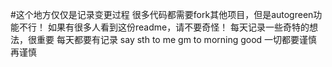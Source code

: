 #这个地方仅仅是记录变更过程
很多代码都需要fork其他项目，但是autogreen功能不行！
如果有很多人看到这份readme，请不要奇怪！
每天记录一些奇特的想法，很重要
每天都要有记录
say sth to me
gm to morning
good
一切都要谨慎再谨慎
